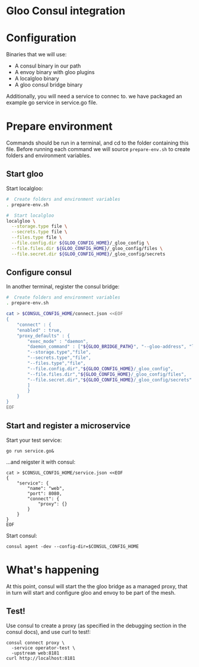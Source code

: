 # Gloo Consul integration

# Configuration

Binaries that we will use:

- A consul binary in our path
- A envoy binary with gloo plugins
- A localgloo binary
- A gloo consul bridge binary

Additionally, you will need a service to connec to. we have packaged an example go service 
in service.go file.

# Prepare environment

Commands should be run in a terminal, and cd to the folder containing this file. 
Before running each command we will source `prepare-env.sh` to create folders and environment variables.

## Start gloo

 Start localgloo:

```bash
#  Create folders and environment variables
. prepare-env.sh

#  Start localgloo
localgloo \
  --storage.type file \
  --secrets.type file \
  --files.type file \
  --file.config.dir ${GLOO_CONFIG_HOME}/_gloo_config \
  --file.files.dir ${GLOO_CONFIG_HOME}/_gloo_config/files \
  --file.secret.dir ${GLOO_CONFIG_HOME}/_gloo_config/secrets
```

## Configure consul

In another terminal, register the consul bridge:

```bash
#  Create folders and environment variables
. prepare-env.sh

cat > $CONSUL_CONFIG_HOME/connect.json <<EOF
{
    "connect" : {
    "enabled" : true,
    "proxy_defaults" : {
        "exec_mode" : "daemon",
        "daemon_command" : ["${GLOO_BRIDGE_PATH}", "--gloo-address", "localhost", "--gloo-port", "8081", "--conf-dir","${GLOO_CONSUL_BRIDGE_HOME}", "--envoy-path","${ENVOY_PATH}",
        "--storage.type","file",
        "--secrets.type","file",
        "--files.type","file",
        "--file.config.dir","${GLOO_CONFIG_HOME}/_gloo_config",
        "--file.files.dir","${GLOO_CONFIG_HOME}/_gloo_config/files",
        "--file.secret.dir","${GLOO_CONFIG_HOME}/_gloo_config/secrets"
        ]
        }
    }
}
EOF
```

## Start and register a microservice

Start your test service:


```
go run service.go&
``` 

...and reigster it with consul:
```
cat > $CONSUL_CONFIG_HOME/service.json <<EOF
{
    "service": {
        "name": "web",
        "port": 8080,
        "connect": {
            "proxy": {}
        }
    }
}
EOF
```

Start consul:

```
consul agent -dev --config-dir=$CONSUL_CONFIG_HOME
```

# What's happening
At this point, consul will start the the gloo bridge as a managed proxy, that in turn will start and configure gloo and envoy to be part of the mesh.

## Test!

Use consul to create a proxy (as specified in the debugging section in the consul docs),
and use curl to test!:
```
consul connect proxy \
  -service operator-test \
  -upstream web:8181
curl http://localhost:8181
```


